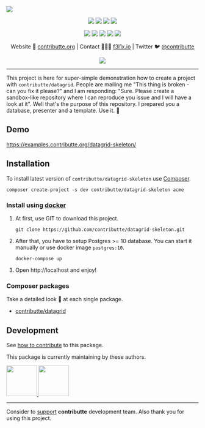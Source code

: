 ![](https://heatbadger.now.sh/github/readme/contributte/datagrid-skeleton/)

<p align=center>
  <a href="https://github.com/contributte/datagrid-skeleton/actions"><img src="https://badgen.net/github/checks/contributte/datagrid-skeleton/master"></a>
  <a href="https://coveralls.io/r/contributte/datagrid-skeleton"><img src="https://badgen.net/coveralls/c/github/contributte/datagrid-skeleton"></a>
  <a href="https://packagist.org/packages/contributte/datagrid-skeleton"><img src="https://badgen.net/packagist/dm/contributte/datagrid-skeleton"></a>
  <a href="https://packagist.org/packages/contributte/datagrid-skeleton"><img src="https://badgen.net/packagist/v/contributte/datagrid-skeleton"></a>
</p>
<p align=center>
  <a href="https://packagist.org/packages/contributte/datagrid-skeleton"><img src="https://badgen.net/packagist/php/contributte/datagrid-skeleton"></a>
  <a href="https://github.com/contributte/datagrid-skeleton"><img src="https://badgen.net/github/license/contributte/datagrid-skeleton"></a>
  <a href="https://bit.ly/ctteg"><img src="https://badgen.net/badge/support/gitter/cyan"></a>
  <a href="https://bit.ly/cttfo"><img src="https://badgen.net/badge/support/forum/yellow"></a>
  <a href="https://contributte.org/partners.html"><img src="https://badgen.net/badge/sponsor/donations/F96854"></a>
</p>

<p align=center>
Website 🚀 <a href="https://contributte.org">contributte.org</a> | Contact 👨🏻‍💻 <a href="https://f3l1x.io">f3l1x.io</a> | Twitter 🐦 <a href="https://twitter.com/contributte">@contributte</a>
</p>

<p align=center>
    <img src="https://api.microlink.io?url=https%3A%2F%2Fexamples.contributte.org%2Fdatagrid-skeleton%2F&overlay.browser=light&screenshot=true&meta=false&embed=screenshot.url"></img>
</p>

-----

This project is here for super-simple demonstration how to create a project with `contributte/datagrid`. People are mailing me "This thing is broken - can you fix it please?" and I am responding: "Sure. Please create a sandbox-like repository where I can reproduce you issue and I will have a look at it". Well that's the purpose of this repository. I prepared you a database, presenter and a template. Use it. 🙌

## Demo

https://examples.contributte.org/datagrid-skeleton/

## Installation

To install latest version of `contributte/datagrid-skeleton` use [Composer](https://getcomposer.com).

```
composer create-project -s dev contributte/datagrid-skeleton acme
```

### Install using [docker](https://github.com/docker/docker/)

1) At first, use GIT to download this project.

   ```
   git clone https://github.com/contributte/datagrid-skeleton.git
   ```

2) After that, you have to setup Postgres >= 10 database. You can start it manually or use docker image `postgres:10`.

   ```
   docker-compose up
   ```

3) Open http://localhost and enjoy!

### Composer packages

Take a detailed look :eyes: at each single package.

- [contributte/datagrid](https://contributte.org/packages/contributte/datagrid/)

## Development

See [how to contribute](https://contributte.org/contributing.html) to this package.

This package is currently maintaining by these authors.

<a href="https://github.com/f3l1x">
    <img width="80" height="80" src="https://avatars2.githubusercontent.com/u/538058?v=3&s=80">
</a>
<a href="https://github.com/petrparolek">
  <img width="80" height="80" src="https://avatars2.githubusercontent.com/u/6066243?v=3&s=80">
</a>

-----

Consider to [support](https://contributte.org/partners.html) **contributte** development team. Also thank you for using this project.
